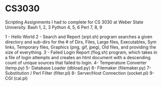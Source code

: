 # CS3030
Scripting Assignments I had to complete for CS 3030 at Weber State University.
Bash 1, 2, 3
Python 4, 5, 6
Perl 7, 8, 9

1 - Hello World
2 - Search and Report (srpt.sh) program searches a given directory and sub-dirs for the # of Dirs, Files, Large files, Executables, Sym links, Temporary files, Graphics (png, gif, jpeg), Old files, and providing the size of everything.
3 - Failed Login Report (flog.sh) program, which takes in a file of login attempts and creates an html document with a descending count of unique sources that failed to login.
4- Temperature Converter (temp.py)
5- Database Loader (dbload.py)
6- Filemaker (filemaker.py)
7- Substitution / Perl Filter (filter.pl)
8- Server/Host Connection (socket.pl)
9- CGI (cal.pl)
